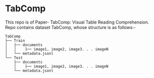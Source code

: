 # TabComp

This repo is of Paper- TabComp: Visual Table Reading Comprehension. <br>
Repo contains dataset TabComp, whose structure is as follows:-
```
TabComp
├── Train
│   ├── documents
│   │    ├── image1, image2, image3. . . imageN
│   └── metadata.jsonl
└── Test
    ├── documents
    │    ├── image1, image2, image3. . . imageN
    └── metadata.jsonl
```
